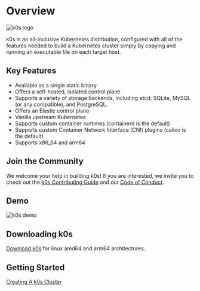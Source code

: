 # Overview
![k0s logo](img/k0s-logo-full-color.svg)

k0s is an all-inclusive Kubernetes distribution, configured with all of the features needed to build a Kubernetes cluster simply by copying and running an executable file on each target host.

## Key Features
- Available as a single static binary
- Offers a self-hosted, isolated control plane
- Supports a variety of storage backends, including etcd, SQLite, MySQL (or any
  compatible), and PostgreSQL.
- Offers an Elastic control plane
- Vanilla upstream Kubernetes
- Supports custom container runtimes (containerd is the default)
- Supports custom Container Network Interface (CNI) plugins (calico is the
  default)
- Supports x86_64 and arm64

## Join the Community
We welcome your help in building k0s! If you are interested, we invite you to check out the [k0s Contributing Guide](contributors/overview.md) and our [Code of Conduct](contributors/CODE_OF_CONDUCT.md). 

## Demo
![k0s demo](img/k0s_demo.gif)

## Downloading k0s
[Download k0s](https://github.com/k0sproject/k0s/releases) for linux amd64 and arm64 architectures.

## Getting Started
[Creating A k0s Cluster](install.md)